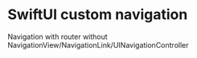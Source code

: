 # SwiftUI custom navigation

Navigation with router without NavigationView/NavigationLink/UINavigationController

